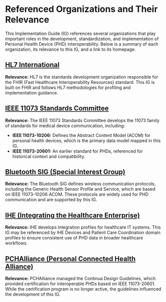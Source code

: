 # Referenced Organizations and Their Relevance

This Implementation Guide (IG) references several organizations that play important roles in the development, standardization, and implementation of Personal Health Device (PHD) interoperability. Below is a summary of each organization, its relevance to this IG, and a link to its homepage.

## [HL7 International](https://www.hl7.org/)
**Relevance:** HL7 is the standards development organization responsible for the FHIR (Fast Healthcare Interoperability Resources) standard. This IG is built on FHIR and follows HL7 methodologies for profiling and implementation guidance.

## [IEEE 11073 Standards Committee](https://sagroups.ieee.org/11073/)
**Relevance:** The IEEE 11073 Standards Committee develops the 11073 family of standards for medical device communication, including:
- **IEEE 11073-10206:** Defines the Abstract Content Model (ACOM) for personal health devices, which is the primary data model mapped in this IG.
- **IEEE 11073-20601:** An earlier standard for PHDs, referenced for historical context and compatibility.

## [Bluetooth SIG (Special Interest Group)](https://www.bluetooth.com/)
**Relevance:** The Bluetooth SIG defines wireless communication protocols, including the Generic Health Sensor Profile and Service, which are based on IEEE 11073-10206 ACOM. These protocols are widely used for PHD communication and are supported by this IG.

## [IHE (Integrating the Healthcare Enterprise)](https://www.ihe.net/)
**Relevance:** IHE develops integration profiles for healthcare IT systems. This IG may be referenced by IHE Devices and Patient Care Coordination domain profiles to ensure consistent use of PHD data in broader healthcare workflows.

## [PCHAlliance (Personal Connected Health Alliance)](https://www.pchalliance.org/)
**Relevance:** PCHAlliance managed the Continua Design Guidelines, which provided certification for interoperable PHDs based on IEEE 11073-20601. While the certification program is no longer active, the guidelines influenced the development of this IG.
